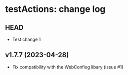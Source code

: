 testActions: change log
=======================

HEAD
----

* Test change 1

v1.7.7 (2023-04-28)
------

* Fix compatibility with the WebConfiog libary (issue #1)